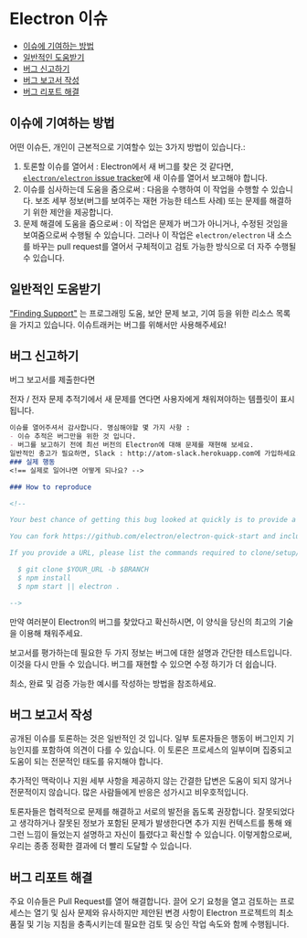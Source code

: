 # Electron 이슈

* [이슈에 기여하는 방법](#how-to-contribute-to-issues)
* [일반적인 도움받기](#asking-for-general-help)
* [버그 신고하기](#submitting-a-bug-report)
* [버그 보고서 작성](#triaging-a-bug-report)
* [버그 리포트 해결](#resolving-a-bug-report)

## 이슈에 기여하는 방법

어떤 이슈든, 개인이 근본적으로 기여할수 있는 3가지 방법이 있습니다.:

1. 토론할 이슈를 열어서 : Electron에서 새 버그를 찾은 것 같다면, [`electron/electron` issue tracker](https://github.com/electron/electron/issues)에 새 이슈를 열어서 보고해야 합니다.
2. 이슈를 심사하는데 도움을 줌으로써 : 다음을 수행하여 이 작업을 수행할 수 있습니다. 보조 세부 정보(버그를 보여주는 재현 가능한 테스트 사례) 또는 문제를 해결하기 위한 제안을 제공합니다.
3. 문제 해결에 도움을 줌으로써 : 이 작업은 문제가 버그가 아니거나, 수정된 것임을 보여줌으로써 수행될 수 있습니다. 그러나 이 작업은 `electron/electron` 내 소스를 바꾸는 pull request를 열어서 구체적이고 검토 가능한 방식으로 더 자주 수행될 수 있습니다.

## 일반적인 도움받기

["Finding Support"](../tutorial/support.md#finding-support) 는 프로그래밍 도움, 보안 문제 보고, 기여 등을 위한 리소스 목록을 가지고 있습니다. 이슈트래커는 버그를 위해서만 사용해주세요!

## 버그 신고하기

버그 보고서를 제출한다면

전자 / 전자 문제 추적기에서 새 문제를 연다면 사용자에게 채워져야하는 템플릿이 표시됩니다.

```markdown
이슈를 열어주셔서 감사합니다. 명심해야할 몇 가지 사항 :
- 이슈 추적은 버그만을 위한 것 입니다.
- 버그를 보고하기 전에 최선 버전의 Electron에 대해 문제를 재현해 보세요.
일반적인 충고가 필요하면, Slack : http://atom-slack.herokuapp.com에 가입하세요. -->
### 실제 행동
<!== 실제로 일어나면 어떻게 되나요? -->

### How to reproduce

<!--

Your best chance of getting this bug looked at quickly is to provide a REPOSITORY that can be cloned and run.

You can fork https://github.com/electron/electron-quick-start and include a link to the branch with your changes.

If you provide a URL, please list the commands required to clone/setup/run your repo e.g.

  $ git clone $YOUR_URL -b $BRANCH
  $ npm install
  $ npm start || electron .

-->
```

만약 여러분이 Electron의 버그를 찾았다고 확신하시면, 이 양식을 당신의 최고의 기술을 이용해 채워주세요.

보고서를 평가하는데 필요한 두 가지 정보는 버그에 대한 설명과 간단한 테스트입니다. 이것을 다시 만들 수 있습니다. 버그를 재현할 수 있으면 수정 하기가 더 쉽습니다.

최소, 완료 및 검증 가능한 예시를 작성하는 방법을 참조하세요.

## 버그 보고서 작성

공개된 이슈를 토론하는 것은 일반적인 것 입니다. 일부 토론자들은 행동이 버그인지 기능인지를 포함하여 의견이 다를 수 있습니다. 이 토론은 프로세스의 일부이며 집중되고 도움이 되는 전문적인 태도를 유지해야 합니다.

추가적인 맥락이나 지원 세부 사항을 제공하지 않는 간결한 답변은 도움이 되지 않거나 전문적이지 않습니다. 많은 사람들에게 반응은 성가시고 비우호적입니다.

토론자들은 협력적으로 문제를 해결하고 서로의 발전을 돕도록 권장합니다. 잘못되었다고 생각하거나 잘못된 정보가 포함된 문제가 발생한다면 추가 지원 컨텍스트를 통해 왜 그런 느낌이 들었는지 설명하고 자신이 틀렸다고 확신할 수 있습니다. 이렇게함으로써, 우리는 종종 정확한 결과에 더 빨리 도달할 수 있습니다.

## 버그 리포트 해결

주요 이슈들은 Pull Request를 열어 해결합니다. 끌어 오기 요청을 열고 검토하는 프로세스는 열기 및 심사 문제와 유사하지만 제안된 변경 사항이 Electron 프로젝트의 최소 품질 및 기능 지침을 충족시키는데 필요한 검토 및 승인 작업 속도와 함께 수행됩니다.
